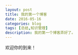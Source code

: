 ```yaml
---
layout: post
title: 我的第一个博客
date: 2016-05-16
categories: blog
tags: [总结,知识管理]
description: 我的第一个博客弄好了。
---
```


欢迎你的到来！










